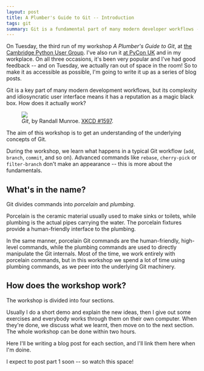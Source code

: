```yaml
---
layout: post
title: A Plumber's Guide to Git -- Introduction
tags: git
summary: Git is a fundamental part of many modern developer workflows -- but how does it really work under the hood?  In this series, we'll learn about the fundamentals of Git internals.
---
```


On Tuesday, the third run of my workshop *A Plumber's Guide to Git*, at [the Cambridge Python User Group][meetup].
I've also run it [at PyCon UK][pyconuk] and in my workplace.
On all three occasions, it's been very popular and I've had good feedback -- and on Tuesday, we actually ran out of space in the room!
So to make it as accessible as possible, I'm going to write it up as a series of blog posts.

[meetup]: https://www.meetup.com/CamPUG/events/246459416/
[pyconuk]: http://2017.pyconuk.org/sessions/workshops/a-plumber-s-guide-to-git/

Git is a key part of many modern development workflows, but its complexity and idiosyncratic user interface means it has a reputation as a magic black box.
How does it actually work?

<figure style="max-width: 330px;">
  <img src="/images/2018/xkcd_git.png">
  <figcaption>
    <em>Git</em>, by Randall Munroe.
    <a href="https://xkcd.com/1597/">XKCD #1597</a>.
  </figcaption>
</figure>

The aim of this workshop is to get an understanding of the underlying concepts of Git.

During the workshop, we learn what happens in a typical Git workflow (`add`, `branch`, `commit`, and so on).
Advanced commands like `rebase`, `cherry-pick` or `filter-branch` don't make an appearance -- this is more about the fundamentals.

<!-- summary -->

## What's in the name?

Git divides commands into *porcelain* and *plumbing*.

Porcelain is the ceramic material usually used to make sinks or toilets, while plumbing is the actual pipes carrying the water.
The porcelain fixtures provide a human-friendly interface to the plumbing.

In the same manner, porcelain Git commands are the human-friendly, high-level commands, while the plumbing commands are used to directly manipulate the Git internals.
Most of the time, we work entirely with porcelain commands, but in this workshop we spend a lot of time using plumbing commands, as we peer into the underlying Git machinery.

## How does the workshop work?

The workshop is divided into four sections.

Usually I do a short demo and explain the new ideas, then I give out some exercises and everybody works through them on their own computer.
When they're done, we discuss what we learnt, then move on to the next section.
The whole workshop can be done within two hours.

Here I'll be writing a blog post for each section, and I'll link them here when I'm doine.

I expect to post part 1 soon -- so watch this space!
